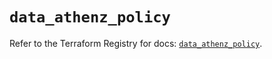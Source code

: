 # `data_athenz_policy`

Refer to the Terraform Registry for docs: [`data_athenz_policy`](https://registry.terraform.io/providers/athenz/athenz/1.0.49/docs/data-sources/policy).
